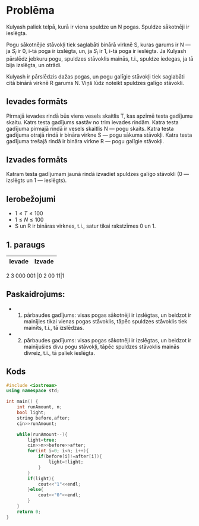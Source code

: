 
# Problēma
Kulyash paliek telpā, kurā ir viena spuldze un
N pogas. Spuldze sākotnēji ir ieslēgta.

Pogu sākotnējie stāvokļi tiek saglabāti binārā virknē S, kuras garums ir N — ja $S_i$ ir 0, i-tā poga ir izslēgta, un, ja $S_i$ ir 1, i-tā poga ir ieslēgta. Ja Kulyash pārslēdz jebkuru pogu, spuldzes stāvoklis mainās, t.i., spuldze iedegas, ja tā bija izslēgta, un otrādi.

Kulyash ir pārslēdzis dažas pogas, un pogu galīgie stāvokļi tiek saglabāti citā binārā virknē
R garums N. Viņš lūdz noteikt spuldzes galīgo stāvokli.

## Ievades formāts
Pirmajā ievades rindā būs viens vesels skaitlis T, kas apzīmē testa gadījumu skaitu.
Katrs testa gadījums sastāv no trim ievades rindām.
Katra testa gadījuma pirmajā rindā ir vesels skaitlis N — pogu skaits.
Katra testa gadījuma otrajā rindā ir bināra virkne S — pogu sākuma stāvokļi. Katra testa gadījuma trešajā rindā ir bināra virkne R — pogu galīgie stāvokļi.
## Izvades formāts
Katram testa gadījumam jaunā rindā izvadiet spuldzes galīgo stāvokli (0 — izslēgts un 1 — ieslēgts).

## Ierobežojumi
- $1≤T≤100$
- $1≤N≤100$
- S un R ir bināras virknes, t.i., satur tikai rakstzīmes 0 un 1.

## 1. paraugs
Ievade|Izvade
-|-
2
3
000
001 |0
2
00
11|1
## Paskaidrojums:
- 1. pārbaudes gadījums: visas pogas sākotnēji ir izslēgtas, un beidzot ir mainījies tikai vienas pogas stāvoklis, tāpēc spuldzes stāvoklis tiek mainīts, t.i., tā izslēdzas.
- 2. pārbaudes gadījums: visas pogas sākotnēji ir izslēgtas, un beidzot ir mainījušies divu pogu stāvokļi, tāpēc spuldzes stāvoklis mainās divreiz, t.i., tā paliek ieslēgta.

## Kods
```cpp
#include <iostream>
using namespace std;

int main() {
	int runAmount, n;
	bool light;
	string before,after;
	cin>>runAmount;

	while(runAmount--){
		light=true;
		cin>>n>>before>>after;
		for(int i=0; i<n; i++){
			if(before[i]!=after[i]){
				light=!light;
			}
		}
		if(light){
			cout<<"1"<<endl;
		}else{
			cout<<"0"<<endl;
		}
	}
	return 0;
}

```